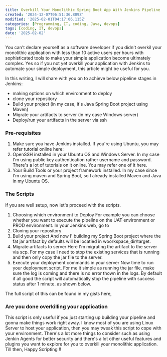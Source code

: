 ```yaml
---
title: Overkill Your Monolithic Spring Boot App With Jenkins Pipeline
created: '2024-12-07T06:51:36.809Z'
modified: '2025-02-01T04:17:06.115Z'
categories: [Programming, IT, coding, Java, devops]
tags: [coding, IT, devops]
date: '2025-02-02'
---
```


You can't declare yourself as a software developer if you didn't overkil your monolithic application with less than 10 active users per hours with sophisticated tools to make your simple application become ultimately complex. Yes so if you not yet overkill your application with Jenkins to automate your simple deployment, this article might be useful for you.

In this writing, I will share with you on to achieve below pipeline stages in Jenkins:
- making options on which environment to deploy
- clone your repository
- Build your project (in my case, it's Java Spring Boot project using Maven)
- Migrate your artifacts to server (in my case Windows server)
- Deploy/run your artifacts in the server via ssh


### Pre-requisites
1. Make sure you have Jenkins installed. If you're using Ubuntu, you may refer tutorial online here:
2. OpenSSH installed in your Ubuntu OS and Windows Server. In my case I'm using public key authentication rather username and password. There's a lot of tutorials on it online. You may refer one of it here.
3. Your Build Tools or your project framework installed. In my case since I'm using maven and Spring Boot, so I already installed Maven and Java in my Ubuntu OS.


### The Scripts
If you are well setup, now let's proceed with the scripts.

1. Choosing which environment to Deploy
For example you can choose whether you want to execute the pipeline on the UAT environment or PROD environment.
In your Jenkins web, go to
2. Cloning your repository
3. Build your project
And now I' building my Spring Boot project where the fat jar artifact by defaults will be locatied in woorkspace_dir/target.
4. Migrate artifacts to server
Here I'm migrating the artifact to the server via scp. For my case I need to stop the existing services that is running and then only copy the jar file to the server.
5. Execute your deployment commands in your server
Now time to run your deployment script. For me it simple as running the jar file, make sure the log is coming and there is no error thown in the logs. By default if all good the script will automatically stop the pipeline with success status after 1 minute. as shown below.

The full script of this can be found in my gists here,

### Are you done overkilling your application
This script is only useful if you just starting up building your pipeline and gonna make things work right away. I know most of you are using Linux Server to host your application, then you may tweak this script to cope with your environment. There's a lot more things to consider such as using Jenkin Agents for better security and there's a lot other useful features and plugins you want to explore for you to overkill your monolithic application. Till then, Happy Scripting !!